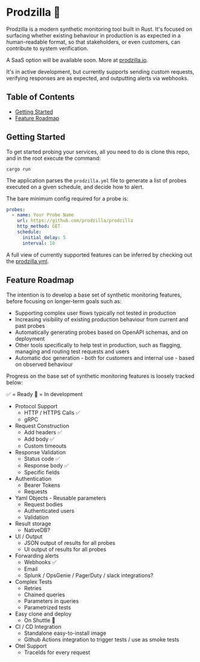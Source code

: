 # Prodzilla 🦖

Prodzilla is a modern synthetic monitoring tool built in Rust. It's focused on surfacing whether existing behaviour in production is as expected in a human-readable format, so that stakeholders, or even customers, can contribute to system verification. 

A SaaS option will be available soon. More at [prodzilla.io](https://prodzilla.io/).

It's in active development, but currently supports sending custom requests, verifying responses are as expected, and outputting alerts via webhooks.

## Table of Contents

- [Getting Started](#getting-started)
- [Feature Roadmap](#feature-roadmap)

## Getting Started

To get started probing your services, all you need to do is clone this repo, and in the root execute the command: 

```
cargo run
```

The application parses the `prodzilla.yml` file to generate a list of probes executed on a given schedule, and decide how to alert.

The bare minimum config required for a probe is: 

```yml
probes:
  - name: Your Probe Name
    url: https://github.com/prodzilla/prodzilla
    http_method: GET
    schedule:
      initial_delay: 5
      interval: 10
```

A full view of currently supported features can be inferred by checking out the [prodzilla.yml](/prodzilla.yml).

## Feature Roadmap

The intention is to develop a base set of synthetic monitoring features, before focusing on longer-term goals such as:
- Supporting complex user flows typically not tested in production
- Increasing visibility of existing production behaviour from current and past probes
- Automatically generating probes based on OpenAPI schemas, and on deployment
- Other tools specifically to help test in production, such as flagging, managing and routing test requests and users
- Automatic doc generation - both for customers and internal use - based on observed behaviour

Progress on the base set of synthetic monitoring features is loosely tracked below:

:white_check_mark: = Ready
:bricks: = In development

- Protocol Support
    - HTTP / HTTPS Calls :white_check_mark:
    - gRPC
- Request Construction
    - Add headers :white_check_mark:
    - Add body :white_check_mark:
    - Custom timeouts
- Response Validation
    - Status code :white_check_mark:
    - Response body :white_check_mark:
    - Specific fields
- Authentication
    - Bearer Tokens
    - Requests
- Yaml Objects - Reusable parameters
    - Request bodies
    - Authenticated users
    - Validation
- Result storage
    - NativeDB?
- UI / Output
    - JSON output of results for all probes
    - UI output of results for all probes
- Forwarding alerts
    - Webhooks :white_check_mark:
    - Email
    - Splunk / OpsGenie / PagerDuty / slack integrations?
- Complex Tests
    - Retries
    - Chained queries
    - Parameters in queries
    - Parametrized tests
- Easy clone and deploy
    - On Shuttle :bricks:
- CI / CD Integration
    - Standalone easy-to-install image
    - Github Actions integration to trigger tests / use as smoke tests
- Otel Support
    - TraceIds for every request